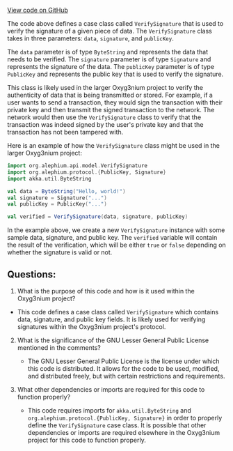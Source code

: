 [View code on GitHub](https://github.com/alephium/alephium/api/src/main/scala/org/alephium/api/model/VerifySignature.scala)

The code above defines a case class called `VerifySignature` that is used to verify the signature of a given piece of data. The `VerifySignature` class takes in three parameters: `data`, `signature`, and `publicKey`. 

The `data` parameter is of type `ByteString` and represents the data that needs to be verified. The `signature` parameter is of type `Signature` and represents the signature of the data. The `publicKey` parameter is of type `PublicKey` and represents the public key that is used to verify the signature.

This class is likely used in the larger Oxyg3nium project to verify the authenticity of data that is being transmitted or stored. For example, if a user wants to send a transaction, they would sign the transaction with their private key and then transmit the signed transaction to the network. The network would then use the `VerifySignature` class to verify that the transaction was indeed signed by the user's private key and that the transaction has not been tampered with.

Here is an example of how the `VerifySignature` class might be used in the larger Oxyg3nium project:

```scala
import org.alephium.api.model.VerifySignature
import org.alephium.protocol.{PublicKey, Signature}
import akka.util.ByteString

val data = ByteString("Hello, world!")
val signature = Signature("...")
val publicKey = PublicKey("...")

val verified = VerifySignature(data, signature, publicKey)
```

In the example above, we create a new `VerifySignature` instance with some sample data, signature, and public key. The `verified` variable will contain the result of the verification, which will be either `true` or `false` depending on whether the signature is valid or not.
## Questions: 
 1. What is the purpose of this code and how is it used within the Oxyg3nium project?
   - This code defines a case class called `VerifySignature` which contains data, signature, and public key fields. It is likely used for verifying signatures within the Oxyg3nium project's protocol.
   
2. What is the significance of the GNU Lesser General Public License mentioned in the comments?
   - The GNU Lesser General Public License is the license under which this code is distributed. It allows for the code to be used, modified, and distributed freely, but with certain restrictions and requirements.

3. What other dependencies or imports are required for this code to function properly?
   - This code requires imports for `akka.util.ByteString` and `org.alephium.protocol.{PublicKey, Signature}` in order to properly define the `VerifySignature` case class. It is possible that other dependencies or imports are required elsewhere in the Oxyg3nium project for this code to function properly.